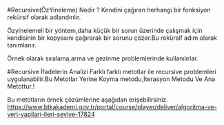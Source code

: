 ﻿#Recursive(ÖzYineleme) Nedir ? 
Kendini çağıran herhangi bir fonksiyon rekürsif olarak adlandırılır.

Özyinelemeli bir yöntem,daha küçük bir sorun üzerinde çalışmak için kendisinin bir kopyasını çağırarak bir sorunu çözer.Bu rekürsif adım olarak tanımlanır.

Örnek olarak sıralama,arma ve gezinme problemlerinde kullanılırlar.



#Recursive İfadelerin Analizi
Farklı farklı metotlar ile recursive problemleri uygulanabilir.Bu Metotlar
Yerine Koyma metodu,İterasyon Metodu Ve Ana Metottur.!

Bu metotların örnek çözümlerine aşağıdan erişebilirsiniz.
https://www.btkakademi.gov.tr/portal/course/player/deliver/algoritma-ve-veri-yapilari-ileri-seviye-17824